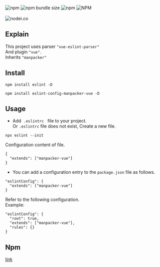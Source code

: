![npm](https://img.shields.io/npm/v/eslint-config-manpacker-vue.svg)
![npm bundle size](https://img.shields.io/bundlephobia/min/eslint-config-manpacker-vue.svg)
![npm](https://img.shields.io/npm/dw/eslint-config-manpacker-vue.svg)
![NPM](https://img.shields.io/npm/l/eslint-config-manpacker-vue.svg)
<br><br>
![nodei.co](https://nodei.co/npm/eslint-config-manpacker-vue.png?downloads=true&downloadRank=true&stars=true)
<br>
## Explain
This project uses parser <code>"vue-eslint-parser"</code><br/>
And plugin <code>"vue"</code>.<br> Inherits <code>"manpacker"</code>


## Install
```
npm install eslint -D

npm install eslint-config-manpacker-vue -D
```
## Usage

- Add &nbsp;<code>.eslintrc</code> &nbsp; file to your project. &nbsp;<br/>
 Or <code>.eslintrc</code> file does not exist, Create a new file.

```
npx eslint --init
```

Configuration content of file.

```
{
  "extends": ["manpacker-vue"]
}
```
- You can add a configuration entry to the <code>package.json</code> file as follows.

```
"eslintConfig": {
  "extends": ["manpacker-vue"]
}
```
Refer to the following configuration.<br>
Example:<br>
```
"eslintConfig": {
  "root": true,
  "extends": ["manpacker-vue"],
  "rules": {}
}
```

## Npm
[link](https://www.npmjs.com/package/eslint-config-manpacker-vue)
